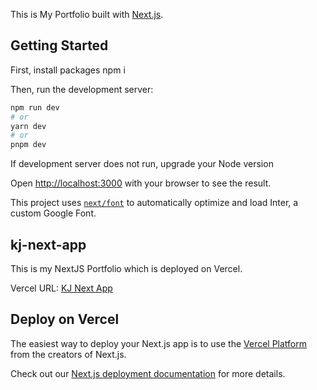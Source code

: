 This is My Portfolio built with [Next.js](https://nextjs.org/).

## Getting Started

First, install packages
npm i

Then, run the development server:

```bash
npm run dev
# or
yarn dev
# or
pnpm dev
```

If development server does not run, upgrade your Node version

Open [http://localhost:3000](http://localhost:3000) with your browser to see the result.

This project uses [`next/font`](https://nextjs.org/docs/basic-features/font-optimization) to automatically optimize and load Inter, a custom Google Font.

## kj-next-app

This is my NextJS Portfolio which is deployed on Vercel.

Vercel URL: [KJ Next App](https://kaijeng-nextportfolio.vercel.app/)

## Deploy on Vercel

The easiest way to deploy your Next.js app is to use the [Vercel Platform](https://vercel.com/new?utm_medium=default-template&filter=next.js&utm_source=create-next-app&utm_campaign=create-next-app-readme) from the creators of Next.js.

Check out our [Next.js deployment documentation](https://nextjs.org/docs/deployment) for more details.

